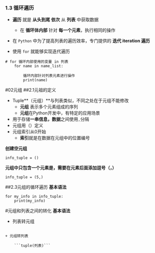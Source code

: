 ### 1.3 循环遍历

* **遍历** 就是 **从头到尾** **依次** 从 **列表** 中获取数据
    * 在 **循环体内部** 针对 **每一个元素**，执行相同的操作
    
* 在 `Python` 中为了提高列表的遍历效率，专门提供的 **迭代 iteration 遍历**
* 使用 `for` 就能够实现迭代遍历
```
# for 循环内部使用的变量 in 列表
	for name in name_list:

    	循环内部针对列表元素进行操作
  		print(name)
``` 

#02元组
##2.1元祖的定义
+ Tuple**（元组）**与列表类似，不同之处在于元组不能修改
	+ **元组** 表示多个元素组成的序列
	+ **元组**在Python开发中，有特定的应用场景
+ 用于存储**一串信息，数据**之间使用`,`分隔
+ 元组用（）定义
+ 元组索引从0开始
	+ **索引**就是在数据在元组中的位置编号
	
**创建空元组**

	info_tuple = ()

**元组中只包含一个元素是，需要在元素后面添加逗号（，）**  

	info_tuple = (5,)

##2.3元组的循环遍历
**基本语法**

	for my_info in info_tuple:
		print(my_info)
#元组和列表之间的转化
**基本语法**  

+ 列表转元组

	 ```list(元组)
```
+ 元组转列表  
  
	```tuple(列表)```

